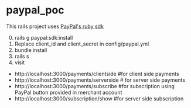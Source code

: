 # paypal_poc

This rails project uses [PayPal's ruby sdk](https://github.com/paypal/PayPal-Ruby-SDK)

0. rails g paypal:sdk:install
1. Replace client_id and client_secret in config/paypal.yml
2. bundle install
3. rails s
4. visit 
* http://localhost:3000/payments/clientside #for client side payments
* http://localhost:3000/payments/serverside # for server side payments
* http://localhost:3000/payments/subscribe #for subscription using PayPal button provided in merchant account
* http://localhost:3000/subscription/show #for server side subscription